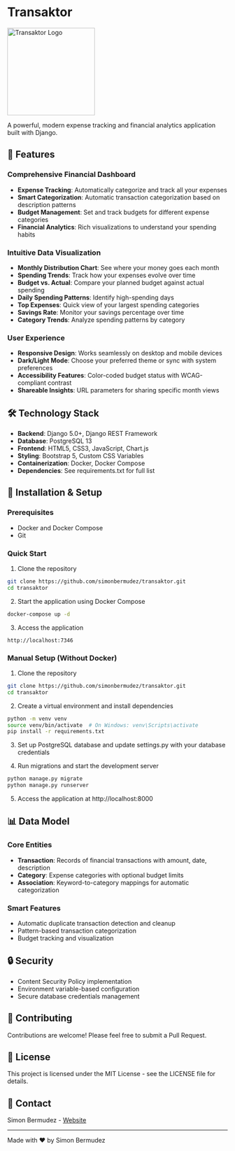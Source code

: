 # Transaktor

<img src="https://simonbermudez.com/logo.png" width="200" alt="Transaktor Logo">

A powerful, modern expense tracking and financial analytics application built with Django.

## 🚀 Features

### Comprehensive Financial Dashboard
- **Expense Tracking**: Automatically categorize and track all your expenses
- **Smart Categorization**: Automatic transaction categorization based on description patterns
- **Budget Management**: Set and track budgets for different expense categories
- **Financial Analytics**: Rich visualizations to understand your spending habits

### Intuitive Data Visualization
- **Monthly Distribution Chart**: See where your money goes each month
- **Spending Trends**: Track how your expenses evolve over time
- **Budget vs. Actual**: Compare your planned budget against actual spending
- **Daily Spending Patterns**: Identify high-spending days
- **Top Expenses**: Quick view of your largest spending categories
- **Savings Rate**: Monitor your savings percentage over time
- **Category Trends**: Analyze spending patterns by category

### User Experience
- **Responsive Design**: Works seamlessly on desktop and mobile devices
- **Dark/Light Mode**: Choose your preferred theme or sync with system preferences
- **Accessibility Features**: Color-coded budget status with WCAG-compliant contrast
- **Shareable Insights**: URL parameters for sharing specific month views

## 🛠️ Technology Stack

- **Backend**: Django 5.0+, Django REST Framework
- **Database**: PostgreSQL 13
- **Frontend**: HTML5, CSS3, JavaScript, Chart.js
- **Styling**: Bootstrap 5, Custom CSS Variables
- **Containerization**: Docker, Docker Compose
- **Dependencies**: See requirements.txt for full list

## 🔧 Installation & Setup

### Prerequisites
- Docker and Docker Compose
- Git

### Quick Start

1. Clone the repository
```bash
git clone https://github.com/simonbermudez/transaktor.git
cd transaktor
```

2. Start the application using Docker Compose
```bash
docker-compose up -d
```

3. Access the application
```
http://localhost:7346
```

### Manual Setup (Without Docker)

1. Clone the repository
```bash
git clone https://github.com/simonbermudez/transaktor.git
cd transaktor
```

2. Create a virtual environment and install dependencies
```bash
python -m venv venv
source venv/bin/activate  # On Windows: venv\Scripts\activate
pip install -r requirements.txt
```

3. Set up PostgreSQL database and update settings.py with your database credentials

4. Run migrations and start the development server
```bash
python manage.py migrate
python manage.py runserver
```

5. Access the application at http://localhost:8000

## 📊 Data Model

### Core Entities
- **Transaction**: Records of financial transactions with amount, date, description
- **Category**: Expense categories with optional budget limits
- **Association**: Keyword-to-category mappings for automatic categorization

### Smart Features
- Automatic duplicate transaction detection and cleanup
- Pattern-based transaction categorization
- Budget tracking and visualization

## 🔒 Security

- Content Security Policy implementation
- Environment variable-based configuration
- Secure database credentials management

## 🤝 Contributing

Contributions are welcome! Please feel free to submit a Pull Request.

## 📝 License

This project is licensed under the MIT License - see the LICENSE file for details.

## 📧 Contact

Simon Bermudez - [Website](https://simonbermudez.com)

---

Made with ❤️ by Simon Bermudez

